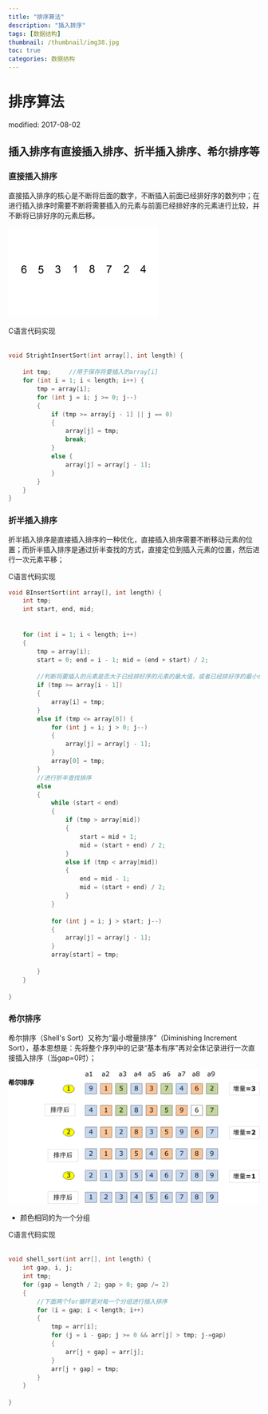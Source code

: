 ```yaml
---
title: "排序算法"
description: "插入排序"
tags: [数据结构]
thumbnail: /thumbnail/img38.jpg
toc: true
categories: 数据结构
---
```


# 排序算法
modified: 2017-08-02

## 插入排序有直接插入排序、折半插入排序、希尔排序等
<!--more-->
### 直接插入排序

直接插入排序的核心是不断将后面的数字，不断插入前面已经排好序的数列中；在进行插入排序时需要不断将需要插入的元素与前面已经排好序的元素进行比较，并不断将已排好序的元素后移。

![](/public/img/DataStructure/insertsort.gif)


C语言代码实现

```c

void StrightInsertSort(int array[], int length) {

	int tmp;     //用于保存将要插入的array[i]
	for (int i = 1; i < length; i++) {
		tmp = array[i];
		for (int j = i; j >= 0; j--)
		{
			if (tmp >= array[j - 1] || j == 0)
			{
				array[j] = tmp;
				break;
			}
			else {
				array[j] = array[j - 1];
			}
		}
	}
}

```

### 折半插入排序

折半插入排序是直接插入排序的一种优化，直接插入排序需要不断移动元素的位置；而折半插入排序是通过折半查找的方式，直接定位到插入元素的位置，然后进行一次元素平移；

C语言代码实现

```c
void BInsertSort(int array[], int length) {
	int tmp;
	int start, end, mid;


	for (int i = 1; i < length; i++)
	{
		tmp = array[i];
		start = 0; end = i - 1; mid = (end + start) / 2;

		//判断将要插入的元素是否大于已经排好序的元素的最大值，或者已经排好序的最小值
		if (tmp >= array[i - 1])
		{
			array[i] = tmp;
		}
		else if (tmp <= array[0]) {
			for (int j = i; j > 0; j--)
			{
				array[j] = array[j - 1];
			}
			array[0] = tmp;
		}
        //进行折半查找排序
		else
		{
			while (start < end)
			{
				if (tmp > array[mid])
				{
					start = mid + 1;
					mid = (start + end) / 2;
				}
				else if (tmp < array[mid])
				{
					end = mid - 1;
					mid = (start + end) / 2;
				}
			}

			for (int j = i; j > start; j--)
			{
				array[j] = array[j - 1];
			}
			array[start] = tmp;

		}
	}

}

```


### 希尔排序

希尔排序（Shell's Sort）又称为“最小增量排序”（Diminishing Increment Sort），基本思想是：先将整个序列中的记录“基本有序”再对全体记录进行一次直接插入排序（当gap=0时）；


![](/public/img/DataStructure/001.png)


* 颜色相同的为一个分组

C语言代码实现

```c

void shell_sort(int arr[], int length) {
	int gap, i, j;
	int tmp;
	for (gap = length / 2; gap > 0; gap /= 2)
	{
        //下面两个for循环是对每一个分组进行插入排序
		for (i = gap; i < length; i++)
		{
			tmp = arr[i];
			for (j = i - gap; j >= 0 && arr[j] > tmp; j-=gap)
			{
				arr[j + gap] = arr[j];
			}
			arr[j + gap] = tmp;
		}
	}

}

```